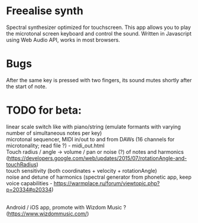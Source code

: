 # Freealise synth
Spectral synthesizer optimized for touchscreen.
This app allows you to play the microtonal screen keyboard and control the sound.
Written in Javascript using Web Audio API, works in most browsers.

# Bugs
After the same key is pressed with two fingers, its sound mutes shortly after the start of note.

# TODO for beta:
linear scale switch like with piano/string (emulate formants with varying number of simultaneous notes per key)<br/>
microtonal sequencer, MIDI in/out to and from DAWs (16 channels for microtonality; read file ?) - midi_out.html<br/>
Touch radius / angle -> volume / pan or noise (?) of notes and harmonics (https://developers.google.com/web/updates/2015/07/rotationAngle-and-touchRadius) <br/>
touch sensitivity (both coordinates + velocity + rotationAngle)<br/>
noise and detune of harmonics (spectral generator from phonetic app, keep voice capabilities - https://warmplace.ru/forum/viewtopic.php?p=20334#p20334)<br/><br/>

Android / iOS app, promote with Wizdom Music ? (https://www.wizdommusic.com/)
